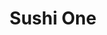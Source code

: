 ---
layout: place
title: "Sushi One"
permalink: /colorado/greeley/sushi-one.html
stateAbbr: CO
stateName: Colorado
cityName: Greeley
seo:
  name: "Sushi One"
  type: Restaurant
  links: http://www.sushi1.net/
description: "Sushi One serves delicious sushi in Greeley, Colorado. Try fresh Japanese dishes for a great dining experience. "
place_id: ChIJLz4kffqjbocRXmreQsKrUow
photos:
  - name: >-
      places/ChIJLz4kffqjbocRXmreQsKrUow/photos/AeeoHcJw4g36oJ4eqzaF0f1X38PGdhcAm3MBCrB8usI-Y9eLYaW_gFwcqEO0QdVt8w-mGjRBw7bSwWFnyefGFtGqseCtEvv1MwbVrhgRSEWg5CghWZB6kamftktxAY1XkvLfDTUCuU_RexYJDlb6w9vjwj1JUB3n9SYgRVR8sKsCRqLJ-T-wWRK94uxm6UmFrS1mvBVKdsFz8jDaSAIPde-TQhVvLH9vExFqIUUybnwwD5qn1TUzG2-98AgWNiXSyQh58cQaT6T2k6RrbQsKhkITHgcCmdcmX7xNOivDXX0YONcCR242UbGjG7gMAXPZfTGoFPGML4XRwTmAx5bERYxtmtdSADvfzQtOU-tVDge24G09Wn8-dug-9xEyM6bc0632AGT5VXJYg3SzyVRgDfjPVrtS3tqpxpbiz-3ioLCUXkCD-g
    widthPx: 4000
    heightPx: 3000
    authorAttributions:
      - displayName: Geoffrey S (Geoff)
        uri: https://maps.google.com/maps/contrib/116880368415029283261
        photoUri: >-
          https://lh3.googleusercontent.com/a/ACg8ocIiPO6S6KhJoTBRhG9VpjYShbbocX6awNrF9MqfGvqfgWjTZfU=s100-p-k-no-mo
    flagContentUri: >-
      https://www.google.com/local/imagery/report/?cb_client=maps_api_places.places_api&image_key=!1e10!2sCIHM0ogKEICAgID4z4fEHA&hl=en-US
    googleMapsUri: >-
      https://www.google.com/maps/place//data=!3m4!1e2!3m2!1sCIHM0ogKEICAgID4z4fEHA!2e10!4m2!3m1!1s0x876ea3fa7d243e2f:0x8c52abc242de6a5e
  - name: >-
      places/ChIJLz4kffqjbocRXmreQsKrUow/photos/AeeoHcLALYg7PNVm88H2tLEioUJPJVadV2YXE59k4NoDfBDFYADo0UZnlPzIUA3bbQau41maigROUbhrZ0-8eZsFHBfTLbn2dbiezRsiLxaJ4pRtaCbCGN2x1ZhsvlZ8sPFjsw5NBqeVYAuLMdGtgzRjVxec0t-CZQz8b8fCIu_7AaX81oIFIetvURh5hEPIxUEnzY89c5aqzGi33baw5KPH6D8PYILacSLgQC_bhM-pB6W2lZ95qnpJUhHVoO3McMTvoCXkJy_GdeG5c8GBt4T3Yq7JB7JM-8kZeAbJti1_aIR0G6PhLw17LvuWUziaRxFsfFbco9Bd6klc7btGPocKRJ8daLqF_otJAVgjypTRDVqlIl0edCgL_IInfvnJxxpypepZgQ4blrlbtjaisb8SXI64qZPCpzfFtgOHShEzS9cUNw
    widthPx: 348
    heightPx: 348
    authorAttributions:
      - displayName: Robert Wooten
        uri: https://maps.google.com/maps/contrib/113196033024747237320
        photoUri: >-
          https://lh3.googleusercontent.com/a/ACg8ocKpMTYTJ4lhbEmUl5cO-_p5h7kRRe9mxqAWVL0kNtPVIxBkNg=s100-p-k-no-mo
    flagContentUri: >-
      https://www.google.com/local/imagery/report/?cb_client=maps_api_places.places_api&image_key=!1e10!2sCIHM0ogKEICAgICR4JL0Sw&hl=en-US
    googleMapsUri: >-
      https://www.google.com/maps/place//data=!3m4!1e2!3m2!1sCIHM0ogKEICAgICR4JL0Sw!2e10!4m2!3m1!1s0x876ea3fa7d243e2f:0x8c52abc242de6a5e
  - name: >-
      places/ChIJLz4kffqjbocRXmreQsKrUow/photos/AeeoHcJC8OL7ONlXOJLbI9SIQqPCcZWm9FIIZtSa7bf1QUiNhM3zwfYnox5g70cC4KmfydgvquQquVRJuwZ1FSzB95X6zPKZluHAyB5f_sR_O6l6i72bJf8ydDRq7BqoGLt6Ass_66mEKYnOO5F7UvlUCdG9baq2kdqrXMQyFEDRjHd0hrG_4_L-LHm1LHJIhBDmxGGtRG_5CsVKwYs2YsQlg6Tw-aGbYnY3HVI8FR1K3KdFKCc-_fLos6sky0aQ78tYsz-zpl8gCJ_NPmpVSezKGtyIr-KF52vDlCxDJtt8enH4lD-Ll-MiXGlMKYzqhK1ab_4gAAIwcs8hRMJDMf_qyhXK7aki06J4XqIvxRLku4T2G69LGdlSHOH-P86cKYKCFuoxq_zVzPwlBOlWNQBDVyHaZKgoT5l-F3dYcGewoNjl9w
    widthPx: 4032
    heightPx: 3024
    authorAttributions:
      - displayName: Daphne L
        uri: https://maps.google.com/maps/contrib/107342470587758884249
        photoUri: >-
          https://lh3.googleusercontent.com/a-/ALV-UjXL-ifXHKkWyzFM3ZGMdgh4RC6kzTSEGbFNCUheiLwN5-Rp5S4ZNw=s100-p-k-no-mo
    flagContentUri: >-
      https://www.google.com/local/imagery/report/?cb_client=maps_api_places.places_api&image_key=!1e10!2sCIHM0ogKEICAgID77IrvQQ&hl=en-US
    googleMapsUri: >-
      https://www.google.com/maps/place//data=!3m4!1e2!3m2!1sCIHM0ogKEICAgID77IrvQQ!2e10!4m2!3m1!1s0x876ea3fa7d243e2f:0x8c52abc242de6a5e
  - name: >-
      places/ChIJLz4kffqjbocRXmreQsKrUow/photos/AeeoHcL_rIN13OsNq_RGa5VjKRZ0swVGpqlun9cSdR0GMAPs_MFbHn66XT2_fiI19w_QgdRmwPqnKpc6g4hoOcZO2IxFMhyD1kGemXNQlGZ9Cmw5RFqXYN1JES_fzN7Zg5d6c6Iz0oNx3qBYOwN50l_OYyf9lqGNVu0kp0J37lJix6onzbqoGpFW1JPnFfty2sIi4qW_gqG0PcrAkVy1CGtLoDftGbvafNkqmhIpqI76iFv4vEbYX5Mig2e2ghoGUuwrmM3DXcLMVaOPAcBisHaHx-PP_jj5mJKNjyn5fJyDB8dvbHwqT3s3gsXSVLZ6wNCNCSiZJWKR9Isi5jSOOiUYXj8a8WIkUEALcLd30_1J2PJPYiDZe_eOI2fjEHmVBo4ndG5uiqhjUnQg_yLm2TjrVlIvheGh8ekMmMHGtHlLDvwoOA
    widthPx: 3024
    heightPx: 4032
    authorAttributions:
      - displayName: S MWeiss
        uri: https://maps.google.com/maps/contrib/109468135193885673109
        photoUri: >-
          https://lh3.googleusercontent.com/a/ACg8ocJmGa1DzxUAwvfsbczwWDGBgMjfUJ4lCo7ca-6POBjt4otnYg=s100-p-k-no-mo
    flagContentUri: >-
      https://www.google.com/local/imagery/report/?cb_client=maps_api_places.places_api&image_key=!1e10!2sCIHM0ogKEICAgID-3Of_Kw&hl=en-US
    googleMapsUri: >-
      https://www.google.com/maps/place//data=!3m4!1e2!3m2!1sCIHM0ogKEICAgID-3Of_Kw!2e10!4m2!3m1!1s0x876ea3fa7d243e2f:0x8c52abc242de6a5e
  - name: >-
      places/ChIJLz4kffqjbocRXmreQsKrUow/photos/AeeoHcJnTYVqY1LcBT2h9J32P2fTsv_R0q9SOYlrMgdn8MoSVRMbyFlE4c410YKSqeqkCUq8fOhlApa3PWI4gXX_wBsztIcUySScj4izGz0uyjxNCo_7MxqpY1yY_04V4qImtcypcTBLr01U2Kx4rwllMzfzaew38tnPJqAEkfoHCbfSn-MpDYGWXjXT6qx80ZenuW0YdzO1t23E5LDDggj82mgdLVUMLDnI0eFTnXZ7HgN22fExn-iIRTsSl-w2lqucpcIu1Gw1eki0XjFUox0svNQ60BEwFKr7fgYIy7NkKzuyPgDpIv9vUYHYHUL56F52fpyb92aNLRVAT9G7B3Lk0PmTFMKAFSQq9cdGJrgEfMcbqV4Z2g-GrQ4wL0QPLcDBRQ8xyA0eFhz8alQ1KSvRqOUZcuBy7WwC-bVhcKXM_QZIAQ
    widthPx: 3024
    heightPx: 4032
    authorAttributions:
      - displayName: Elizabeth Moriarty
        uri: https://maps.google.com/maps/contrib/112767302297160891420
        photoUri: >-
          https://lh3.googleusercontent.com/a-/ALV-UjV95XYY4_jZZBAha36--fQsKUdxIg5506W1qDsPooKC8GQfcElR=s100-p-k-no-mo
    flagContentUri: >-
      https://www.google.com/local/imagery/report/?cb_client=maps_api_places.places_api&image_key=!1e10!2sCIHM0ogKEICAgMDI7K6-Ww&hl=en-US
    googleMapsUri: >-
      https://www.google.com/maps/place//data=!3m4!1e2!3m2!1sCIHM0ogKEICAgMDI7K6-Ww!2e10!4m2!3m1!1s0x876ea3fa7d243e2f:0x8c52abc242de6a5e
  - name: >-
      places/ChIJLz4kffqjbocRXmreQsKrUow/photos/AeeoHcJ8bkbMhJ7N0Gx3A9u1pAig-q5vAUE4UuQv5l8d1FBSWEfJVD-6VBcRH-54tbw-Z7nkk8wEQyIkExlUy5PACmoLGpwHsoRE5izVGBwSVrJA349ufbzPH7sYAe2G883rtj0imZEbLLdGvgThKOIzh_ORga993a6qZXr3-Xav8LWGN5k0kLQJ0Bu3XDyNMDOFSVYNRrgDglN3Swft1AuOOnrVxjlEBeaa8YPK5bKlVcyhugHfUmeiC-pYTqOz3vxo1AHuffsYWVxv-d1hNGoXudt6eFlhkbjOIqqz-a5UvzRi635t2TJRregeXJbPhIrJ8BQjz1q6poVRtD_YUH2CiNsKRbuN5C5hqIIeSjNRbM7q5iaLqZRVFFATrmJIEkRnaf31maELnDw4m01qJ9PBCF4tDJMHkco_n-C2w9HFTaI
    widthPx: 3024
    heightPx: 4032
    authorAttributions:
      - displayName: Suh Sushi Korean BBQ
        uri: https://maps.google.com/maps/contrib/111249073683578656680
        photoUri: >-
          https://lh3.googleusercontent.com/a-/ALV-UjXmpGeCc-xEK8ZAfhi4902DLmH-OdXCUFwTWk9dJoB_A88ReBY=s100-p-k-no-mo
    flagContentUri: >-
      https://www.google.com/local/imagery/report/?cb_client=maps_api_places.places_api&image_key=!1e10!2sCIHM0ogKEICAgMDAtcyMLg&hl=en-US
    googleMapsUri: >-
      https://www.google.com/maps/place//data=!3m4!1e2!3m2!1sCIHM0ogKEICAgMDAtcyMLg!2e10!4m2!3m1!1s0x876ea3fa7d243e2f:0x8c52abc242de6a5e
  - name: >-
      places/ChIJLz4kffqjbocRXmreQsKrUow/photos/AeeoHcJv_rdwbWUqZ7dS9O_fmmK_wuDPqZtCEEEQQXb609uVTzgFsRSQp_OhzsXDzeg99JSAJJjdGOY-3a1E0q2zaNYmhpkLlxCA2_OKDWc4wlVftovSOxwgXccAvfumuvNO8dSCZ5Qo5iCq7zxEb7C3pQhjRrGzQAf0of1YbQg8FAZ3126i0WK8AVDl-nX4KYy5bfTC2l0MOnJwJMy90dIlY1VPuVY1KYPYXNsWEgiEz4ImPYcRuns6gIDuq9qWryFzL9vtIhXuHhKpHfMkxU4uiDiihGwU4BnFHLNly6F6pBQoN_SawHjwp_CuPcpoLYBsV095YYo-z3nTucwb5-4KjoLQeJtWZgJS5tbBgAlfupyITL3XawL35m65xQgxRErizy892k8CrFeb-kj_mMSBJMbGp5aD-XIguKshyiyAXgypVv6U
    widthPx: 4800
    heightPx: 3600
    authorAttributions:
      - displayName: Suzie Owens
        uri: https://maps.google.com/maps/contrib/108201211136728631621
        photoUri: >-
          https://lh3.googleusercontent.com/a/ACg8ocLNhvnFi3ghuZE6-4vqEOLCu7hQ8_woGtuvk2gNOktmCTZ48w=s100-p-k-no-mo
    flagContentUri: >-
      https://www.google.com/local/imagery/report/?cb_client=maps_api_places.places_api&image_key=!1e10!2sCIHM0ogKEICAgID_9bCa-AE&hl=en-US
    googleMapsUri: >-
      https://www.google.com/maps/place//data=!3m4!1e2!3m2!1sCIHM0ogKEICAgID_9bCa-AE!2e10!4m2!3m1!1s0x876ea3fa7d243e2f:0x8c52abc242de6a5e
  - name: >-
      places/ChIJLz4kffqjbocRXmreQsKrUow/photos/AeeoHcJsybhWWbij8EK1t6mhQZ-7gEiL4qWl-_MDEjvynUOqTZuM52e6pTHZRvo4H1j__PVPBcCisK1COCa_fYlb5I8T_kjGEdVMRUelK7ZHtGskPgqJYRicss6IkIZQLt1nUfrls2U_WOdqpfgleC39cLVi1Al_I3kBpsITJrvETPHAfeMipxRlaMKB1EJMS4Do3scMCweYtmcGkA6Tru_5cN5C11H0pz87TnzRdZ8zHpunnVaLlHTmiBL6ibzCpDDmcek0guyBPyQiJDIuz0jBliVrSxsNux2MgFHm9YiwgGO9AOhUmk_qaR9bTxi-AKlGJJXNvfjtZwthselDUoe1C8k4wtTp7uU7j4d8xdZ-6UpsLLbJLCbyUqDXU9s04Vhcp4yvMmglpW9JcxFKIlsbx5IOA1jwn5hbSNbR1nLascim7Bc
    widthPx: 4000
    heightPx: 1800
    authorAttributions:
      - displayName: Wayne Anderson
        uri: https://maps.google.com/maps/contrib/101644956429449769669
        photoUri: >-
          https://lh3.googleusercontent.com/a-/ALV-UjVKxewWGz373BnpGH8dwLEdCuzpfYDhQ83Y1l8Wz2iZ8v-0fwO6FQ=s100-p-k-no-mo
    flagContentUri: >-
      https://www.google.com/local/imagery/report/?cb_client=maps_api_places.places_api&image_key=!1e10!2sCIHM0ogKEICAgICioMfqrgE&hl=en-US
    googleMapsUri: >-
      https://www.google.com/maps/place//data=!3m4!1e2!3m2!1sCIHM0ogKEICAgICioMfqrgE!2e10!4m2!3m1!1s0x876ea3fa7d243e2f:0x8c52abc242de6a5e
  - name: >-
      places/ChIJLz4kffqjbocRXmreQsKrUow/photos/AeeoHcI8Bsm7gPwEUoOcAQIzBKufWxX1_iVGq5wlsHzqxRBwFCRF7F4PvKrzU4rFqkuJNn6bLeV-igddjDtQEPINM8AzuZE2KcMab9crESKnzsrvWAMCskYs0x_bawEdqd2AET6-oUuOisxBd7l1xXQOjxwQAvFHPYhv8gFhp0_ZfPYoAbT8AYCNgxgX1SHThsgrTZ8SZ-hjv5h5B5S4kDkEyfzRUvZO-QWYv-SrFf6LDx3TbKCi92X6rh0jaY4cym4HDeWIYItCEqtWkpK1FLYHuw1eZ6lysVu-VX1lZiQ5FM_xDhCrKPucvlht3tqZvzuh26phKmPKKVpdzUYPySM8Shq46Cr1xwoVpzsf5InLvpPphtw7Ez7Kjal4xCZTibtx-c1Xg94Pj-7IlN7_I_NrSFHYj_NLBb24D5vTjv_nHESjtG8F
    widthPx: 3060
    heightPx: 4080
    authorAttributions:
      - displayName: Ramon Alvarado
        uri: https://maps.google.com/maps/contrib/113812457925748345851
        photoUri: >-
          https://lh3.googleusercontent.com/a/ACg8ocLGWsRCOwqaLzDZynvKrUqn1cflrQVCsqrq4Dxw0PFgk2EzOg=s100-p-k-no-mo
    flagContentUri: >-
      https://www.google.com/local/imagery/report/?cb_client=maps_api_places.places_api&image_key=!1e10!2sCIHM0ogKEICAgIDt4dniiQE&hl=en-US
    googleMapsUri: >-
      https://www.google.com/maps/place//data=!3m4!1e2!3m2!1sCIHM0ogKEICAgIDt4dniiQE!2e10!4m2!3m1!1s0x876ea3fa7d243e2f:0x8c52abc242de6a5e
  - name: >-
      places/ChIJLz4kffqjbocRXmreQsKrUow/photos/AeeoHcJeDfJaPUVAxB_IuVv5NG-9Qeu6enAXufXxGKWTQfSwUfbdWqPC1vwgLxNU6v-j86xElddWrJmn-MJDcl8SgpzXCwL4DJ8fs3y7Vd9YpGxYzeU1WKWbfSuiLmOOGqlACkFKOi11Yt3WiXqEKdOtv-ZPCCwFroezxgcEsyw-WbFV9J0_P6baqZAZnmFEIHU8nMTOWBiOlBN57U0YpYDyw6oPC9-ouYm4R4CrTnAAf0mC7K6-aLoyqKN8BagDEC4UKhnvaCT-J2SF6qFFTsZoefhzfs6TIx-SY3HWoIIP3-OXXi_U3qWtaHDnTRZQL4hmCnnjVuRpqnAnMSqpuJzLzhvDmWe6jwDztfa1m2-lCpdeEH7l4iQCWg1Y0ZYSaizRpGK-V9Q4aPn7RsNhA0W-feDNvHFJj-LetY5-I21MZOB9Mj3i
    widthPx: 3600
    heightPx: 4800
    authorAttributions:
      - displayName: Bruce Schofield
        uri: https://maps.google.com/maps/contrib/110787073267378512940
        photoUri: >-
          https://lh3.googleusercontent.com/a-/ALV-UjWDcNwvTBpH8lmZTupVDSQIIjiowfDszZok_RS_6cCAOwdp86fd=s100-p-k-no-mo
    flagContentUri: >-
      https://www.google.com/local/imagery/report/?cb_client=maps_api_places.places_api&image_key=!1e10!2sCIHM0ogKEICAgMCg2Ju93wE&hl=en-US
    googleMapsUri: >-
      https://www.google.com/maps/place//data=!3m4!1e2!3m2!1sCIHM0ogKEICAgMCg2Ju93wE!2e10!4m2!3m1!1s0x876ea3fa7d243e2f:0x8c52abc242de6a5e
address: 3820 W 10th St, Greeley, CO 80634, USA
street: 3820 W 10th St
city: Greeley
state: CO
zip: '80634'
country: USA
neighborhood: null
latitude: '40.421337'
longitude: '-104.743875'
accessibility_options:
  wheelchairAccessibleParking: true
  wheelchairAccessibleEntrance: true
  wheelchairAccessibleRestroom: true
  wheelchairAccessibleSeating: true
business_status: OPERATIONAL
name: Sushi One
google_maps_links:
  directionsUri: >-
    https://www.google.com/maps/dir//''/data=!4m7!4m6!1m1!4e2!1m2!1m1!1s0x876ea3fa7d243e2f:0x8c52abc242de6a5e!3e0
  placeUri: https://maps.google.com/?cid=10111332964234062430
  writeAReviewUri: >-
    https://www.google.com/maps/place//data=!4m3!3m2!1s0x876ea3fa7d243e2f:0x8c52abc242de6a5e!12e1
  reviewsUri: >-
    https://www.google.com/maps/place//data=!4m4!3m3!1s0x876ea3fa7d243e2f:0x8c52abc242de6a5e!9m1!1b1
  photosUri: >-
    https://www.google.com/maps/place//data=!4m3!3m2!1s0x876ea3fa7d243e2f:0x8c52abc242de6a5e!10e5
primary_type: Sushi Restaurant
opening_hours:
  regular: null
  current: null
secondary_opening_hours:
  regular:
    weekdayDescriptions: null
    type: null
  current:
    weekdayDescriptions: null
    type: null
phone: (970) 515-5865
price_level: PRICE_LEVEL_MODERATE
price_range: $10 &ndash; $20
rating: '4.5'
rating_count: 998
website: http://www.sushi1.net/
reviews: null
parking_options: null
payment_options: null
allow_dogs: null
curbside_pickup: null
delivery: null
dine_in: null
good_for_children: null
good_for_groups: null
good_for_sports: null
live_music: null
menu_for_children: null
outdoor_seating: null
reservable: null
restroom: null
serves_beer: null
serves_breakfast: null
serves_brunch: null
serves_cocktails: null
serves_coffee: null
serves_dinner: null
serves_dessert: null
serves_lunch: null
serves_vegetarian_food: null
serves_wine: null
takeout: null
summary: null

---